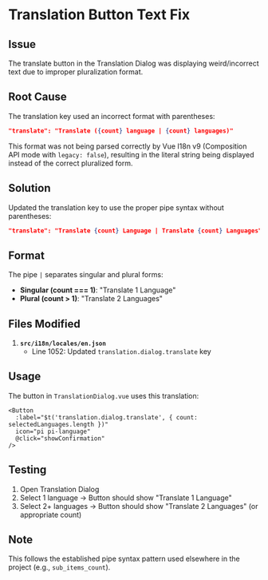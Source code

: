 # Translation Button Text Fix

## Issue
The translate button in the Translation Dialog was displaying weird/incorrect text due to improper pluralization format.

## Root Cause
The translation key used an incorrect format with parentheses:
```json
"translate": "Translate ({count} language | {count} languages)"
```

This format was not being parsed correctly by Vue I18n v9 (Composition API mode with `legacy: false`), resulting in the literal string being displayed instead of the correct pluralized form.

## Solution
Updated the translation key to use the proper pipe syntax without parentheses:
```json
"translate": "Translate {count} Language | Translate {count} Languages"
```

## Format
The pipe `|` separates singular and plural forms:
- **Singular (count === 1)**: "Translate 1 Language"
- **Plural (count > 1)**: "Translate 2 Languages"

## Files Modified
1. **`src/i18n/locales/en.json`**
   - Line 1052: Updated `translation.dialog.translate` key

## Usage
The button in `TranslationDialog.vue` uses this translation:
```vue
<Button
  :label="$t('translation.dialog.translate', { count: selectedLanguages.length })"
  icon="pi pi-language"
  @click="showConfirmation"
/>
```

## Testing
1. Open Translation Dialog
2. Select 1 language → Button should show "Translate 1 Language"
3. Select 2+ languages → Button should show "Translate 2 Languages" (or appropriate count)

## Note
This follows the established pipe syntax pattern used elsewhere in the project (e.g., `sub_items_count`).

